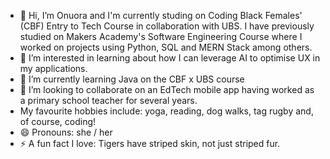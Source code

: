 - 👋 Hi, I’m Onuora and I'm currently studing on Coding Black Females' (CBF) Entry to Tech Course in collaboration with UBS. I have previously studied on Makers Academy's Software Engineering Course where I worked on projects using Python, SQL and MERN Stack among others.
- 👀 I’m interested in learning about how I can leverage AI to optimise UX in my applications.
- 🌱 I’m currently learning Java on the CBF x UBS course
- 💞️ I’m looking to collaborate on an EdTech mobile app having worked as a primary school teacher for several years.
- My favourite hobbies include: yoga, reading, dog walks, tag rugby and, of course, coding!
- 😄 Pronouns: she / her
- ⚡ A fun fact I love: Tigers have striped skin, not just striped fur.
<!---
ow1609/ow1609 is a ✨ special ✨ repository because its `README.md` (this file) appears on your GitHub profile.
You can click the Preview link to take a look at your changes.
--->
